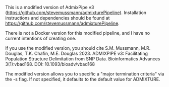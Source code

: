 This is a modified version of AdmixPipe v3 (https://github.com/stevemussmann/admixturePipeline). Installation instructions and dependencies should be found at https://github.com/stevemussmann/admixturePipeline. 

There is not a Docker version for this modified pipeline, and I have no current intentions of creating one.

If you use the modified version, you should cite S.M. Mussmann, M.R. Douglas, T.K. Chafin, M.E. Douglas 2023. ADMIXPIPE v3: Facilitating Population Structure Delimitation from SNP Data. Bioinformatics Advances 3(1):vbad168. DOI: 10.1093/bioadv/vbad168

The modified version allows you to specific a "major termination criteria" via the -s flag.
If not specified, it defaults to the default value for ADMIXTURE.


